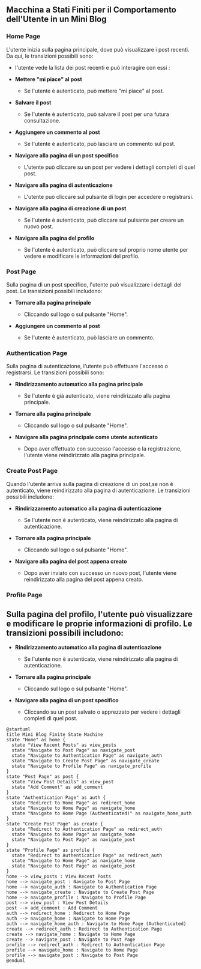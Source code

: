 ## Macchina a Stati Finiti per il Comportamento dell'Utente in un Mini Blog

### Home Page
L'utente inizia sulla pagina principale, dove può visualizzare i post recenti. Da qui, le transizioni possibili sono:

-  l'utente vede la lista dei post recenti e può interagire con essi :
  - **Mettere "mi piace" al post**
     - Se l'utente è autenticato, può mettere "mi piace" al post.
  - **Salvare il post**
    - Se l'utente è autenticato, può salvare il post per una futura consultazione.
  - **Aggiungere un commento al post**
    - Se l'utente è autenticato, può lasciare un commento sul post.
     
- **Navigare alla pagina di un post specifico**
    - L'utente può cliccare su un post per vedere i dettagli completi di quel post.

- **Navigare alla pagina di autenticazione**
    - L'utente può cliccare sul pulsante di login per accedere o registrarsi.

- **Navigare alla pagina di creazione di un post**
    - Se l'utente è autenticato, può cliccare sul pulsante per creare un nuovo post.

- **Navigare alla pagina del profilo**
    - Se l'utente è autenticato, può cliccare sul proprio nome utente per vedere e modificare le informazioni del profilo.

### Post Page
Sulla pagina di un post specifico, l'utente può visualizzare i dettagli del post. Le transizioni possibili includono:

- **Tornare alla pagina principale**
    - Cliccando sul logo o sul pulsante "Home".

- **Aggiungere un commento al post**
    - Se l'utente è autenticato, può lasciare un commento.

### Authentication Page
Sulla pagina di autenticazione, l'utente può effettuare l'accesso o registrarsi. Le transizioni possibili sono:

- **Rindirizzamento automatico alla pagina principale**
    - Se l'utente è già autenticato, viene reindirizzato alla pagina principale.

- **Tornare alla pagina principale**
    - Cliccando sul logo o sul pulsante "Home".

- **Navigare alla pagina principale come utente autenticato**
    - Dopo aver effettuato con successo l'accesso o la registrazione, l'utente viene reindirizzato alla pagina principale.

### Create Post Page
Quando l'utente arriva sulla pagina di creazione di un post,se non è autenticato, viene reindirizzato alla pagina di autenticazione. Le transizioni possibili includono:

- **Rindirizzamento automatico alla pagina di autenticazione**
    - Se l'utente non è autenticato, viene reindirizzato alla pagina di autenticazione.
  
- **Tornare alla pagina principale**
    - Cliccando sul logo o sul pulsante "Home".

- **Navigare alla pagina del post appena creato**
    - Dopo aver inviato con successo un nuovo post, l'utente viene reindirizzato alla pagina del post appena creato.

### Profile Page
Sulla pagina del profilo, l'utente può visualizzare e modificare le proprie informazioni di profilo. Le transizioni possibili includono:
- 
- **Rindirizzamento automatico alla pagina di autenticazione**
  - Se l'utente non è autenticato, viene reindirizzato alla pagina di autenticazione.

- **Tornare alla pagina principale**
    - Cliccando sul logo o sul pulsante "Home".

- **Navigare alla pagina di un post specifico**
    - Cliccando su un post salvato o apprezzato per vedere i dettagli completi di quel post.

```plantuml
@startuml
title Mini Blog Finite State Machine
state "Home" as home {
  state "View Recent Posts" as view_posts
  state "Navigate to Post Page" as navigate_post
  state "Navigate to Authentication Page" as navigate_auth
  state "Navigate to Create Post Page" as navigate_create
  state "Navigate to Profile Page" as navigate_profile
}
state "Post Page" as post {
  state "View Post Details" as view_post
  state "Add Comment" as add_comment
}
state "Authentication Page" as auth {
  state "Redirect to Home Page" as redirect_home
  state "Navigate to Home Page" as navigate_home
  state "Navigate to Home Page (Authenticated)" as navigate_home_auth
}
state "Create Post Page" as create {
  state "Redirect to Authentication Page" as redirect_auth
  state "Navigate to Home Page" as navigate_home
  state "Navigate to Post Page" as navigate_post
}
state "Profile Page" as profile {
  state "Redirect to Authentication Page" as redirect_auth
  state "Navigate to Home Page" as navigate_home
  state "Navigate to Post Page" as navigate_post
}
home --> view_posts : View Recent Posts
home --> navigate_post : Navigate to Post Page
home --> navigate_auth : Navigate to Authentication Page
home --> navigate_create : Navigate to Create Post Page
home --> navigate_profile : Navigate to Profile Page
post --> view_post : View Post Details
post --> add_comment : Add Comment
auth --> redirect_home : Redirect to Home Page
auth --> navigate_home : Navigate to Home Page
auth --> navigate_home_auth : Navigate to Home Page (Authenticated)
create --> redirect_auth : Redirect to Authentication Page
create --> navigate_home : Navigate to Home Page
create --> navigate_post : Navigate to Post Page
profile --> redirect_auth : Redirect to Authentication Page
profile --> navigate_home : Navigate to Home Page
profile --> navigate_post : Navigate to Post Page
@enduml
```
